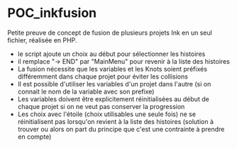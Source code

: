 # POC_inkfusion

Petite preuve de concept de fusion de plusieurs projets Ink en un seul fichier, réalisée en PHP.

- le script ajoute un choix au début pour sélectionner les histoires
- il remplace "-> END" par "MainMenu" pour revenir à la liste des histoires 
- La fusion nécessite que les variables et les Knots soient préfixés différemment dans chaque projet pour éviter les collisions
- Il est possible d'utiliser les variables d'un projet dans l'autre (si on connait le nom de la variable avec son prefixe)
- Les variables doivent être explicitement réinitialisées au début de chaque projet si on ne veut pas conserver la progression
- Les choix avec l'étoile (choix utilisables une seule fois) ne se réinitialisent pas lorsqu'on revient à la liste des histoires (solution à trouver ou alors on part du principe que c'est une contrainte à prendre en compte)